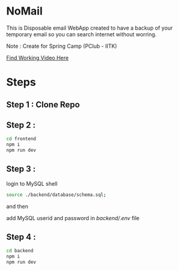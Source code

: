 # NoMail

This is Disposable email WebApp created to have a backup of your temporary email so you can search internet without worring.

Note : Create for Spring Camp (PClub - IITK)

[Find Working Video Here](https://github.com/PrathameshThorat1729/NoMail/raw/refs/heads/main/assets/record.webm)

# Steps

## Step 1 : Clone Repo

## Step 2 :
```bash
cd frontend
npm i
npm run dev
```

## Step 3 :
login to MySQL shell
```bash
source ./backend/database/schema.sql;
```
and then

add MySQL userid and password in
*backend/.env* file

## Step 4 :
```bash
cd backend
npm i
npm run dev
```
